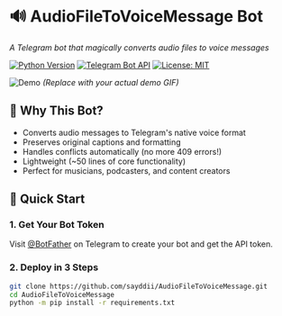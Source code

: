 # 🔊 AudioFileToVoiceMessage Bot
_A Telegram bot that magically converts audio files to voice messages_

[![Python Version](https://img.shields.io/badge/python-3.8+-blue.svg)](https://www.python.org/)
[![Telegram Bot API](https://img.shields.io/badge/pyTelegramBotAPI-4.9.0-green.svg)](https://github.com/eternnoir/pyTelegramBotAPI)
[![License: MIT](https://img.shields.io/badge/License-MIT-yellow.svg)](https://opensource.org/licenses/MIT)

![Demo](demo.gif) *(Replace with your actual demo GIF)*

## 🌟 Why This Bot?
- Converts audio messages to Telegram's native voice format
- Preserves original captions and formatting
- Handles conflicts automatically (no more 409 errors!)
- Lightweight (~50 lines of core functionality)
- Perfect for musicians, podcasters, and content creators

## 🚀 Quick Start

### 1. Get Your Bot Token
Visit [@BotFather](https://t.me/BotFather) on Telegram to create your bot and get the API token.

### 2. Deploy in 3 Steps
```bash
git clone https://github.com/sayddii/AudioFileToVoiceMessage.git
cd AudioFileToVoiceMessage
python -m pip install -r requirements.txt